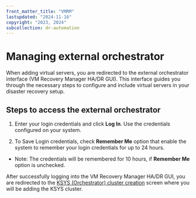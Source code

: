 ```yaml
---
front_matter_title: "VMRM"
lastupdated: "2024-11-16"
copyright: "2023, 2024"
subcollection: dr-automation
---
```

# Managing external orchestrator

When adding virtual servers, you are redirected to the external orchestrator interface (VM Recovery Manager HA/DR GUI). This interface guides you through the necessary steps to configure and include virtual servers in your disaster recovery setup.

## Steps to access the external orchestrator

1. Enter your login credentials and click **Log In**. Use the credentials configured on your system.

2. To Save Login credentials, check **Remember Me** option that enable the system to remember your login credentials for up to 24 hours.

- Note: The credentials will be remembered for 10 hours, if **Remember Me** option is unchecked.

After successfully logging into the VM Recovery Manager HA/DR GUI, you are redirected to the [KSYS (Orchestrator) cluster creation]() screen where you will be adding the KSYS cluster.

